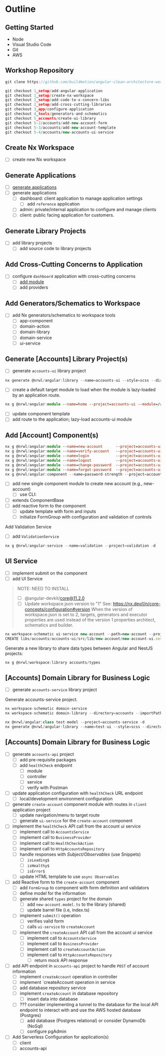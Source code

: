 # Outline

## Getting Started

- Node
- Visual Studio Code
- Git
- AWS

## Workshop Repository

```ts
git clone https://github.com/buildmotion/angular-clean-architecture-workshop.git

git checkout 1_setup/add-angular-application    
git checkout 1_setup/create-nx-workspace
git checkout 2_setup/add-code-to-x-concern-libs 
git checkout 2_setup/add-cross-cutting-libraries
git checkout 3_app/configure-application
git checkout 4_tools/generators-and-schematics
git checkout 5_accounts/create-ui-library
git checkout 5-2/accounts/add-new-account-form
git checkout 5-3/accounts/add-new-account-template
git checkout 5-4/accounts/new-accounts-ui-service 
```

## Create Nx Workspace

- [ ] create new Nx workspace

## Generate Applications

- [ ] [generate applications](./new-application.md#add-new-angular-application)
- [ ] generate applications
  - [ ] dashboard: client application to manage application settings
    - [ ] add `reference` application
  - [ ] admin: private/internal application to configure and manage clients
  - [ ] client: public facing application for customers.

## Generate Library Projects

- [ ] add library projects
  - [ ] add source code to library projects

## Add Cross-Cutting Concerns to Application

- [ ] configure `dashboard` application with cross-cutting concerns
  - [ ] [add module](cross-cutting-concern-libraries.md)
  - [ ] add providers

## Add Generators/Schematics to Workspace

- [ ] add Nx generators/schematics to workspace tools
  - [ ] app-component
  - [ ] domain-action
  - [ ] domain-library
  - [ ] domain-service
  - [ ] ui-service

## Generate [Accounts] Library Project(s)

- [ ] generate `accounts-ui` library project

```ts
nx generate @nrwl/angular:library --name=accounts-ui --style=scss --directory=accounts --importPath=@buildmotion/accounts/accounts-ui --lazy --linter=eslint --routing --simpleModuleName
```

- [ ] create a default target module to load when the module is lazy-loaded by an application route.

```ts
nx g @nrwl/angular:module --name=home --project=accounts-ui --module=/accounts-ui.module --route=home --routing --dry-run -d
```

- [ ] update component template
- [ ] add route to the application; lazy-load accounts-ui module

## Add [Account] Component(s)

```ts
nx g @nrwl/angular:module --name=new-account      --project=accounts-ui --module=/accounts-ui.module --routing --route=new-account 
nx g @nrwl/angular:module --name=verify-account   --project=accounts-ui --module=/accounts-ui.module --routing --route=verify-account 
nx g @nrwl/angular:module --name=login            --project=accounts-ui --module=/accounts-ui.module --routing --route=login
nx g @nrwl/angular:module --name=logout           --project=accounts-ui --module=/accounts-ui.module --routing --route=logout
nx g @nrwl/angular:module --name=change-password  --project=accounts-ui --module=/accounts-ui.module --routing --route=change-password
nx g @nrwl/angular:module --name=forgot-password  --project=accounts-ui --module=/accounts-ui.module --routing --route=forgot-password
nx g @nrwl/angular:component --name=password-strength --project=accounts-ui --module=/accounts-ui.module -d
```

- [ ] add new single component module to create new account (e.g., new-account)
  - [ ] use CLI: 
- [ ] extends ComponentBase
- [ ] add reactive form to the component
  - [ ] update template with form and inputs
  - [ ] initialize FormGroup with configuration and validation of controls

Add Validation Service

- [ ] add `ValidationService`

```ts
nx g @nrwl/angular:service --name=validation --project=validation -d
```

## UI Service

- [ ] implement submit on the component
- [ ] add UI Service

> NOTE: NEED TO INSTALL
> - [ ] @angular-devkit/core@11.2.0
> - [ ] Update workspace.json version to "1"
> See: https://nx.dev/l/n/core-concepts/configuration#version
> When the version of workspace.json is set to 2, targets, generators and executor properties are used instead of the version 1 properties architect, schematics and builder.

```ts
nx workspace-schematic ui-service new-account --path=new-account --project=accounts-ui -d
CREATE libs/accounts/accounts-ui/src/lib/new-account/new-account-ui.service.ts (392 bytes)
```

Generate a new library to share data types between Angular and NestJS projects:

```ts
nx g @nrwl/workspace:library accounts/types
```
## [Accounts] Domain Library for Business Logic

- [ ] generate `accounts-service` library project

Generate accounts-service project.

```ts
nx workspace-schematic domain-service
nx workspace-schematic domain-library --directory=accounts --importPath=@buildmotion/accounts --name=accounts-service --dry-run

nx @nrwl/angular:class test-model --project=accounts-service -d
nx generate @nrwl/angular:library --name=test-ui --style=scss --directory=test --importPath=@buildmotion/test/test-ui --lazy --linter=eslint --routing --simpleModuleName
```

## [Accounts] Domain Library for Business Logic

- [ ] generate `accounts-api` project
  - [ ] add pre-requisite packages
  - [ ] add `healthCheck` endpoint
    - [ ] module
    - [ ] controller
    - [ ] service
    - [ ] verify with Postman

- [ ] update application configuration with `healthCheck` URL endpoint
  - [ ] local/development environment configuration
- [ ] generate `create-account` component module with routes in `client` application project
  - [ ] update navigation/menu to target route
  - [ ] generate `ui-service` for the `create-account` component
- [ ] implement the `healthCheck` API call from the account ui service
  - [ ] implement call to `AccountsService`
  - [ ] implement call to `BusinessProvider`
  - [ ] implement call to `HealthCheckAction`
  - [ ] implement call to `HttpAccountsRepository`
  - [ ] handle responses with *Subject/Observables* (use Snippets)
    - [ ] `isLoading$`
    - [ ] `isHealthy$`
    - [ ] `isError$`
  - [ ] update HTML template to use `async Observables`
- [ ] add Reactive form to the `create-account` component
  - [ ] add `FormGroup` to component with form definition and validators
  - [ ] define model for the information
  - [ ] generate shared `types` project for the domain
    - [ ] add `new-account.model.ts` to the library (shared)
    - [ ] update barrel file (i.e, index.ts)
  - [ ] implement `submit()` operation
    - [ ] verifies valid form
    - [ ] calls `ui-service` to `createAccount`
  - [ ] implement the `createAccount` API call from the account ui service
    - [ ] implement call to `AccountsService`
    - [ ] implement call to `BusinessProvider`
    - [ ] implement call to `createAccountAction`
    - [ ] implement call to `HttpAccountsRepository`
      - [ ] return mock API response
- [ ] add API endpoint in `accounts-api` project to handle `POST` of account information
  - [ ] implement `createAccount` operation in controller
  - [ ] implement `createAccount operation in service
  - [ ] add database repository service
  - [ ] implement `createAccount` in database repository
    - [ ] insert data into database
  - [ ] ??? consider implementing a tunnel to the database for the local API endpoint to interact with and use the AWS hosted database (Postgres)
    - [ ] add database (Postgres relational) or consider DynamoDb (NoSql)
    - [ ] configure pgAdmin
- [ ] Add Serverless Configuration for application(s)
  - [ ] client
  - [ ] accounts-api